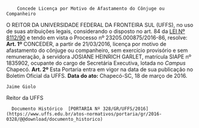         Concede Licença por Motivo de Afastamento do Cônjuge ou Companheiro  

 O REITOR DA UNIVERSIDADE FEDERAL DA FRONTEIRA SUL (UFFS), no uso de suas atribuições legais, considerando o disposto no art. 84 da [LEI Nº 8112/90](http://www.planalto.gov.br/ccivil_03/leis/l8112cons.htm)  e tendo em vista o Processo nº 23205.000875/2016-86, resolve:   **Art. 1º** CONCEDER, a partir de 21/03/2016, licença por motivo de afastamento do cônjuge ou companheiro, sem exercício provisório e sem remuneração, à servidora JOSIANE HEINRICH GARLET, matrícula SIAPE nº 1835902, ocupante do cargo de Secretária Executiva, lotada no *Campus* Chapecó.   **Art. 2º** Esta Portaria entra em vigor na data de sua publicação no Boletim Oficial da UFFS.      **Data do ato:** Chapecó-SC, 18 de março de 2016.   
 

    Jaime Giolo   
 Reitor da UFFS 

      Documento Histórico  [PORTARIA Nº 328/GR/UFFS/2016](https://www.uffs.edu.br/atos-normativos/portaria/gr/2016-0328/@@download/documento_historico)     
      